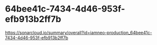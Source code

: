 # 64bee41c-7434-4d46-953f-efb913b2ff7b
https://sonarcloud.io/summary/overall?id=iamneo-production_64bee41c-7434-4d46-953f-efb913b2ff7b
